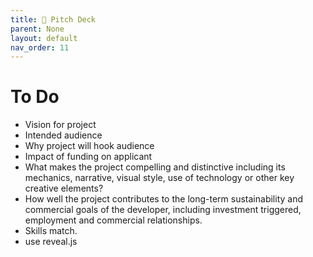 ```yaml
---
title: 🎤 Pitch Deck
parent: None
layout: default
nav_order: 11
---
```


# To Do
* Vision for project
* Intended audience
* Why project will hook audience
* Impact of funding on applicant
* What makes the project compelling and distinctive including its mechanics, narrative, visual style, use of technology or other key creative elements?
* How well the project contributes to the long-term sustainability and commercial goals of the developer, including investment triggered, employment and commercial relationships. 
* Skills match.
* use reveal.js

